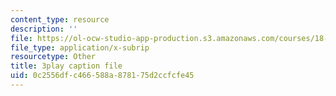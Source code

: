 ```yaml
---
content_type: resource
description: ''
file: https://ol-ocw-studio-app-production.s3.amazonaws.com/courses/18-01sc-single-variable-calculus-fall-2010/0c2556dfc466588a878175d2ccfcfe45_-MI0b4h3rS0.vtt
file_type: application/x-subrip
resourcetype: Other
title: 3play caption file
uid: 0c2556df-c466-588a-8781-75d2ccfcfe45
---
```

